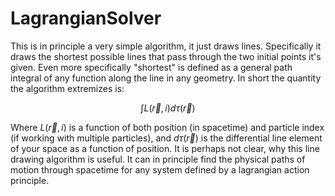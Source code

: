 # LagrangianSolver

This is in principle a very simple algorithm, it just draws lines. Specifically it draws the shortest possible lines that pass through the two initial points it's given. Even more specifically "shortest" is defined as a general path integral of any function along the line in any geometry. In short the quantity the algorithm extremizes is:

$$\int L(\vec{r}, i) d\tau(\vec{r})$$

Where $L(\vec{r}, i)$ is a function of both position (in spacetime) and particle index (if working with multiple particles), and $d\tau(\vec{r})$ is the differential line element of your space as a function of position. It is perhaps not clear, why this line drawing algorithm is useful. It can in principle find the physical paths of motion through spacetime for any system defined by a lagrangian action principle.